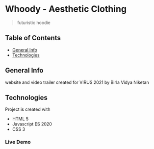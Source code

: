 # Whoody - Aesthetic Clothing
>  futuristic hoodie  


##  Table of Contents  
*  [General Info](#general-info)  
*  [Technologies](#technologies)     

##  General Info      
website and video trailer created for VIRUS 2021 by Birla Vidya Niketan  

##  Technologies
Project is created with  
*  HTML 5  
*  Javascript ES 2020  
*  CSS 3   

###   Live Demo  
